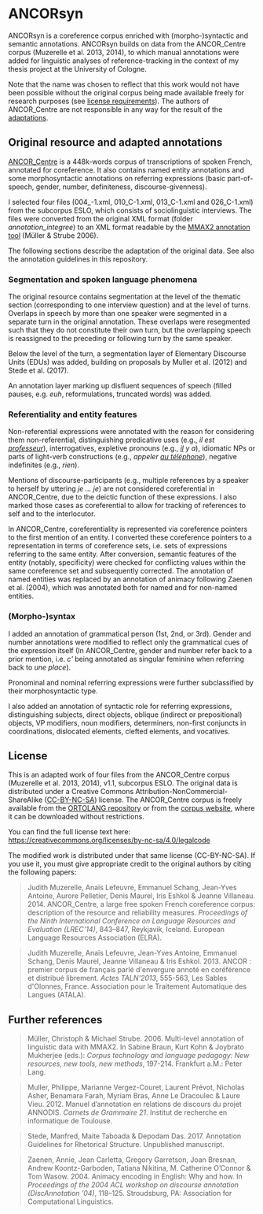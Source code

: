 # ANCORsyn

ANCORsyn is a coreference corpus enriched with (morpho-)syntactic and semantic annotations. ANCORsyn builds on data from the ANCOR_Centre corpus (Muzerelle et al. 2013, 2014), to which manual annotations were added for linguistic analyses of reference-tracking in the context of my thesis project at the University of Cologne.

Note that the name was chosen to reflect that this work would not have been possible without the original corpus being made available freely for research purposes (see <a href="license">license requirements</a>). The authors of ANCOR_Centre are not responsible in any way for the result of the <a href="modifications">adaptations</a>.


## Original resource and adapted annotations <a name="modifications"/>

[ANCOR_Centre](https://www.info.univ-tours.fr/~antoine/parole_publique/ANCOR_Centre/index.html) is a 448k-words corpus of transcriptions of spoken French, annotated for coreference. It also contains named entity annotations and some morphosyntactic annotations on referring expressions (basic part-of-speech, gender, number, definiteness, discourse-givenness).

I selected four files (004_-1.xml, 010_C-1.xml, 013_C-1.xml and 026_C-1.xml) from the subcorpus ESLO, which consists of sociolinguistic interviews.
The files were converted from the original XML format (folder *annotation_integree*) to an XML format readable by the [MMAX2 annotation tool](https://github.com/ottiram/MMAX2) (Müller & Strube 2006).

The following sections describe the adaptation of the original data. See also the annotation guidelines in this repository.


### Segmentation and spoken language phenomena

The original resource contains segmentation at the level of the thematic section (corresponding to one interview question) and at the level of turns. 
Overlaps in speech by more than one speaker were segmented in a separate turn in the original annotation. These overlaps were resegmented such that they do not constitute their own turn, but the overlapping speech is reassigned to the preceding or following turn by the same speaker.


Below the level of the turn, a segmentation layer of Elementary Discourse Units (EDUs) was added, building on proposals by Muller et al. (2012) and Stede et al. (2017).


An annotation layer marking up disfluent sequences of speech (filled pauses, e.g. *euh*, reformulations, truncated words) was added.


### Referentiality and entity features

Non-referential expressions were annotated with the reason for considering them non-referential, distinguishing predicative uses (e.g., *il est <ins>professeur</ins>*), interrogatives, expletive pronouns (e.g., *<ins>il</ins> y a*), idiomatic NPs or parts of light-verb constructions (e.g., *appeler <ins>au téléphone</ins>*), negative indefinites (e.g., *rien*). 

Mentions of discourse-participants (e.g., multiple references by a speaker to herself by uttering *je ... je*) are not considered coreferential in ANCOR_Centre, due to the deictic function of these expressions. I also marked those cases as coreferential to allow for tracking of references to self and to the interlocutor.


In ANCOR_Centre, coreferentiality is represented via coreference pointers to the first mention of an entity. I converted these coreference pointers to a representation in terms of coreference sets, i.e. sets of expressions referring to the same entity. 
After conversion, semantic features of the entity (notably, specificity) were checked for conflicting values within the same coreference set and subsequently corrected.
The annotation of named entities was replaced by an annotation of animacy following Zaenen et al. (2004), which was annotated both for named and for non-named entities.


### (Morpho-)syntax

I added an annotation of grammatical person (1st, 2nd, or 3rd). Gender and number annotations were modified to reflect only the grammatical cues of the expression itself (In ANCOR_Centre, gender and number refer back to a prior mention, i.e. *c'* being annotated as singular feminine when referring back to *une place*).

Pronominal and nominal referring expressions were further subclassified by their morphosyntactic type.

I also added an annotation of syntactic role for referring expressions, distinguishing subjects, direct objects, oblique (indirect or prepositional) objects, VP modifiers, noun modifiers, determiners, non-first conjuncts in coordinations, dislocated elements, clefted elements, and vocatives.


## License

This is an adapted work of four files from the ANCOR_Centre corpus (Muzerelle et al. 2013, 2014), v1.1, subcorpus ESLO. 
The original data is distributed under a Creative Commons Attribution-NonCommercial-ShareAlike ([CC-BY-NC-SA](https://creativecommons.org/licenses/by-nc-sa/4.0/)) license. The ANCOR_Centre corpus is freely available from the [ORTOLANG repository](https://hdl.handle.net/11403/ortolang-000903/v1) or from the [corpus website](https://www.info.univ-tours.fr/~antoine/parole_publique/ANCOR_Centre/index.html), where it can be downloaded without restrictions.

You can find the full license text here: https://creativecommons.org/licenses/by-nc-sa/4.0/legalcode

The modified work is distributed under that same license (CC-BY-NC-SA).
If you use it, you must give appropriate credit to the original authors by citing the following papers:

> Judith Muzerelle, Anaïs Lefeuvre, Emmanuel Schang, Jean-Yves Antoine, Aurore Pelletier, Denis Maurel, Iris Eshkol & Jeanne Villaneau. 2014. ANCOR_Centre, a large free spoken French coreference corpus: description of the resource and reliability measures. *Proceedings of the Ninth International Conference on Language Resources and Evaluation (LREC'14)*, 843–847, Reykjavik, Iceland. European Language Resources Association (ELRA).

> Judith Muzerelle, Anaïs Lefeuvre, Jean-Yves Antoine, Emmanuel Schang, Denis Maurel, Jeanne Villaneau & Iris Eshkol. 2013. ANCOR : premier corpus de français parlé d'envergure annoté en coréférence et distribué librement. *Actes TALN'2013*, 555-563, Les Sables d'Olonnes, France. Association pour le Traitement Automatique des Langues (ATALA).


## Further references

> Müller, Christoph & Michael Strube. 2006. Multi-level annotation of linguistic data with MMAX2. In Sabine Braun, Kurt Kohn & Joybrato Mukherjee (eds.): *Corpus technology and language pedagogy: New resources, new tools, new methods*, 197-214. Frankfurt a.M.: Peter Lang.

> Muller, Philippe, Marianne Vergez-Couret, Laurent Prévot, Nicholas Asher, Benamara Farah, Myriam Bras, Anne Le Dracoulec & Laure Vieu. 2012. Manuel d’annotation en relations de discours du projet ANNODIS. *Carnets de Grammaire 21*. Institut de recherche en informatique de Toulouse.

> Stede, Manfred, Maite Taboada & Depodam Das. 2017. Annotation Guidelines for Rhetorical Structure. Unpublished manuscript.

> Zaenen, Annie, Jean Carletta, Gregory Garretson, Joan Bresnan, Andrew Koontz-Garboden, Tatiana Nikitina, M. Catherine O’Connor & Tom Wasow. 2004. Animacy encoding in English: Why and how. In *Proceedings of the 2004 ACL workshop on discourse annotation (DiscAnnotation ’04)*, 118–125. Stroudsburg, PA: Association for Computational Linguistics.

